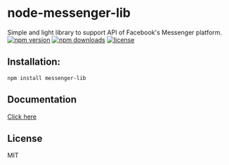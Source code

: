 # node-messenger-lib
Simple and light library to support API of Facebook's Messenger platform.
[![npm version](https://img.shields.io/npm/v/messenger-lib.svg)](https://npmjs.com/package/messenger-lib)
[![npm downloads](https://img.shields.io/npm/dm/messenger-lib.svg)](https://npmjs.com/package/messenger-lib)
[![license](https://img.shields.io/npm/l/messenger-lib.svg)](https://github.com/SzymonLisowiec/node-messenger-lib/blob/master/LICENSE)

## Installation:
```
npm install messenger-lib
```

## Documentation
[Click here](https://github.com/SzymonLisowiec/node-messenger-lib/wiki)

## License
MIT
